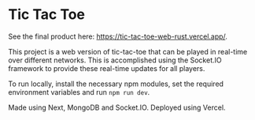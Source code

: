# Tic Tac Toe

See the final product here: https://tic-tac-toe-web-rust.vercel.app/.

This project is a web version of tic-tac-toe that can be played in real-time over different networks. This is accomplished using the Socket.IO framework to provide these real-time updates for all players.

To run locally, install the necessary npm modules, set the required environment variables and run `npm run dev`.

Made using Next, MongoDB and Socket.IO. Deployed using Vercel.
